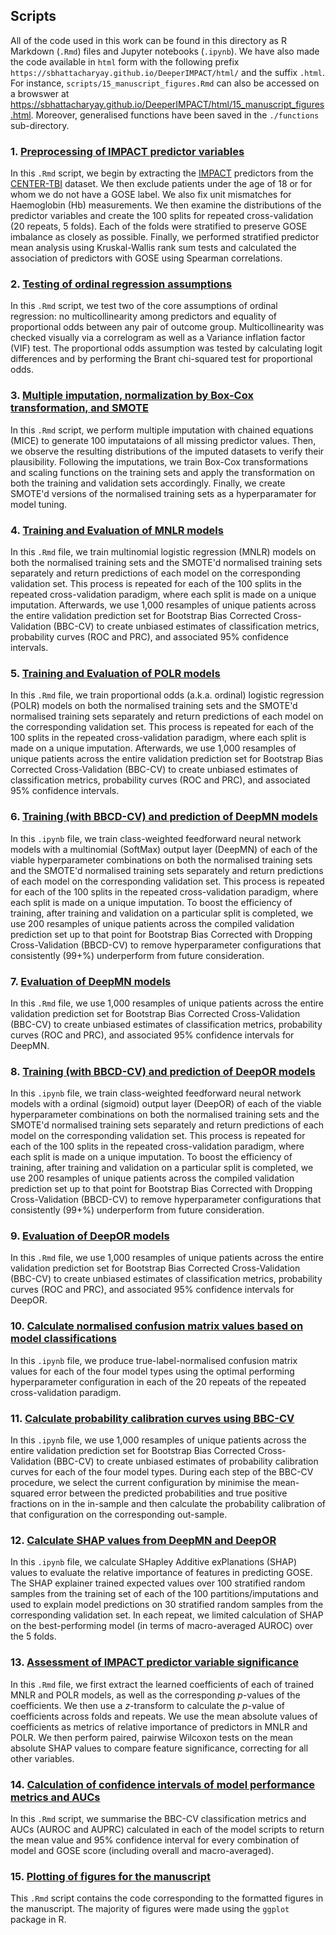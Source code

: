 ## Scripts 
All of the code used in this work can be found in this directory as R Markdown (`.Rmd`) files and Jupyter notebooks (`.ipynb`). We have also made the code available in `html` form with the following prefix `https://sbhattacharyay.github.io/DeeperIMPACT/html/` and the suffix `.html`. For instance, `scripts/15_manuscript_figures.Rmd` can also be accessed on a browswer at https://sbhattacharyay.github.io/DeeperIMPACT/html/15_manuscript_figures.html. Moreover, generalised functions have been saved in the `./functions` sub-directory.

### 1. [Preprocessing of IMPACT predictor variables](/01_preprocessing.Rmd)
In this `.Rmd` script, we begin by extracting the [IMPACT](https://doi.org/10.1371/journal.pmed.0050165) predictors from the [CENTER-TBI](https://www.center-tbi.eu/) dataset. We then exclude patients under the age of 18 or for whom we do not have a GOSE label. We also fix unit mismatches for Haemoglobin (Hb) measurements. We then examine the distributions of the predictor variables and create the 100 splits for repeated cross-validation (20 repeats, 5 folds). Each of the folds were stratified to preserve GOSE imbalance as closely as possible. Finally, we performed stratified predictor mean analysis using Kruskal-Wallis rank sum tests and calculated the association of predictors with GOSE using Spearman correlations.

### 2. [Testing of ordinal regression assumptions](/02_ordinal_assumptions.Rmd)
In this `.Rmd` script, we test two of the core assumptions of ordinal regression: no multicollinearity among predictors and equality of proportional odds between any pair of outcome group. Multicollinearity was checked visually via a correlogram as well as a Variance inflation factor (VIF) test. The proportional odds assumption was tested by calculating logit differences and by performing the Brant chi-squared test for proportional odds.

### 3. [Multiple imputation, normalization by Box-Cox transformation, and SMOTE](/03_impute_boxcox_smote.Rmd)
In this `.Rmd` script, we perform multiple imputation with chained equations (MICE) to generate 100 imputataions of all missing predictor values. Then, we observe the resulting distributions of the imputed datasets to verify their plausibility. Following the imputations, we train Box-Cox transformations and scaling functions on the training sets and apply the transformation on both the training and validation sets accordingly. Finally, we create SMOTE'd versions of the normalised training sets as a hyperparamater for model tuning.

### 4. [Training and Evaluation of MNLR models](/04_mnlr.Rmd)
In this `.Rmd` file, we train multinomial logistic regression (MNLR) models on both the normalised training sets and the SMOTE'd normalised training sets separately and return predictions of each model on the corresponding validation set. This process is repeated for each of the 100 splits in the repeated cross-validation paradigm, where each split is made on a unique imputation. Afterwards, we use 1,000 resamples of unique patients across the entire validation prediction set for Bootstrap Bias Corrected Cross-Validation (BBC-CV) to create unbiased estimates of classification metrics, probability curves (ROC and PRC), and associated 95% confidence intervals.

### 5. [Training and Evaluation of POLR models](/05_polr.Rmd)
In this `.Rmd` file, we train proportional odds (a.k.a. ordinal) logistic regression (POLR) models on both the normalised training sets and the SMOTE'd normalised training sets separately and return predictions of each model on the corresponding validation set. This process is repeated for each of the 100 splits in the repeated cross-validation paradigm, where each split is made on a unique imputation. Afterwards, we use 1,000 resamples of unique patients across the entire validation prediction set for Bootstrap Bias Corrected Cross-Validation (BBC-CV) to create unbiased estimates of classification metrics, probability curves (ROC and PRC), and associated 95% confidence intervals.

### 6. [Training (with BBCD-CV) and prediction of DeepMN models](/06_deepMN_part1.ipynb)
In this `.ipynb` file, we train class-weighted feedforward neural network models with a multinomial (SoftMax) output layer (DeepMN) of each of the viable hyperparameter combinations on both the normalised training sets and the SMOTE'd normalised training sets separately and return predictions of each model on the corresponding validation set. This process is repeated for each of the 100 splits in the repeated cross-validation paradigm, where each split is made on a unique imputation. To boost the efficiency of training, after training and validation on a particular split is completed, we use 200 resamples of unique patients across the compiled validation prediction set up to that point for Bootstrap Bias Corrected with Dropping Cross-Validation (BBCD-CV) to remove hyperparameter configurations that consistently (99+%) underperform from future consideration.

### 7. [Evaluation of DeepMN models](/07_deepMN_part2.Rmd)
In this `.Rmd` file, we use 1,000 resamples of unique patients across the entire validation prediction set for Bootstrap Bias Corrected Cross-Validation (BBC-CV) to create unbiased estimates of classification metrics, probability curves (ROC and PRC), and associated 95% confidence intervals for DeepMN.

### 8. [Training (with BBCD-CV) and prediction of DeepOR models](/08_deepOR_part1.ipynb)
In this `.ipynb` file, we train class-weighted feedforward neural network models with a ordinal (sigmoid) output layer (DeepOR) of each of the viable hyperparameter combinations on both the normalised training sets and the SMOTE'd normalised training sets separately and return predictions of each model on the corresponding validation set. This process is repeated for each of the 100 splits in the repeated cross-validation paradigm, where each split is made on a unique imputation. To boost the efficiency of training, after training and validation on a particular split is completed, we use 200 resamples of unique patients across the compiled validation prediction set up to that point for Bootstrap Bias Corrected with Dropping Cross-Validation (BBCD-CV) to remove hyperparameter configurations that consistently (99+%) underperform from future consideration.

### 9. [Evaluation of DeepOR models](/09_deepOR_part2.Rmd)
In this `.Rmd` file, we use 1,000 resamples of unique patients across the entire validation prediction set for Bootstrap Bias Corrected Cross-Validation (BBC-CV) to create unbiased estimates of classification metrics, probability curves (ROC and PRC), and associated 95% confidence intervals for DeepOR.

### 10. [Calculate normalised confusion matrix values based on model classifications](/10_calculate_confusion_matrices.ipynb)
In this `.ipynb` file, we produce true-label-normalised confusion matrix values for each of the four model types using the optimal performing hyperparameter configuration in each of the 20 repeats of the repeated cross-validation paradigm.

### 11. [Calculate probability calibration curves using BBC-CV](/11_calculate_calibrations.ipynb)
In this `.ipynb` file, we use 1,000 resamples of unique patients across the entire validation prediction set for Bootstrap Bias Corrected Cross-Validation (BBC-CV) to create unbiased estimates of probability calibration curves for each of the four model types. During each step of the BBC-CV procedure, we select the current configuration by minimise the mean-squared error between the predicted probabilities and true positive fractions on in the in-sample and then calculate the probability calibration of that configuration on the corresponding out-sample.

### 12. [Calculate SHAP values from DeepMN and DeepOR](/12_calculate_shap_values.ipynb)
In this `.ipynb` file, we calculate SHapley Additive exPlanations (SHAP) values to evaluate the relative importance of features in predicting GOSE. The SHAP explainer trained expected values over 100 stratified random samples from the training set of each of the 100 partitions/imputations and used to explain model predictions on 30 stratified random samples from the corresponding validation set. In each repeat, we limited calculation of SHAP on the best-performing model (in terms of macro-averaged AUROC) over the 5 folds.

### 13. [Assessment of IMPACT predictor variable significance](/13_predictor_significance.Rmd)
In this `.Rmd` file, we first extract the learned coefficients of each of trained MNLR and POLR models, as well as the corresponding *p*-values of the coefficients. We then use a *z*-transform to calculate the *p*-value of coefficients across folds and repeats. We use the mean absolute values of coefficients as metrics of relative importance of predictors in MNLR and POLR. We then perform paired, pairwise Wilcoxon tests on the mean absolute SHAP values to compare feature significance, correcting for all other variables.

### 14. [Calculation of confidence intervals of model performance metrics and AUCs](/14_calculate_metrics_auc.Rmd)
In this `.Rmd` script, we summarise the BBC-CV classification metrics and AUCs (AUROC and AUPRC) calculated in each of the model scripts to return the mean value and 95% confidence interval for every combination of model and GOSE score (including overall and macro-averaged).

### 15. [Plotting of figures for the manuscript](/15_manuscript_figures.Rmd)
This `.Rmd` script contains the code corresponding to the formatted figures in the manuscript. The majority of figures were made using the `ggplot` package in R.
